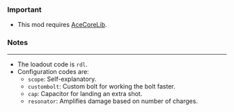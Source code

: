 ### Important
- This mod requires [AceCoreLib](https://gitlab.com/accensi/hd-addons/acecorelib).

### Notes
---
- The loadout code is `rdl`.
- Configuration codes are:
	- `scope`: Self-explanatory.
	- `custombolt`: Custom bolt for working the bolt faster.
	- `cap`: Capacitor for landing an extra shot.
	- `resonator`: Amplifies damage based on number of charges.